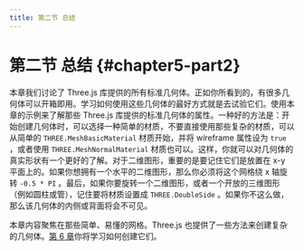 ```yaml
---
title: 第二节 总结
---
```

# 第二节 总结 {#chapter5-part2}

本章我们讨论了 Three.js 库提供的所有标准几何体。正如你所看到的，有很多几何体可以开箱即用。学习如何使用这些几何体的最好方式就是去试验它们。使用本章的示例来了解那些 Three.js 库提供的标准几何体的属性。一种好的方法是：开始创建几何体时，可以选择一种简单的材质，不要直接使用那些复杂的材质，可以从简单的 `THREE.MeshBasicMaterial` 材质开始，并将 wireframe 属性设为 `true` ，或者使用 `THREE.MeshNormalMaterial` 材质也可以。这样，你就可以对几何体的真实形状有一个更好的了解。对于二维图形，重要的是要记住它们是放置在 x-y 平面上的。如果你想拥有一个水平的二维图形，那么你必须将这个网格绕 x 轴旋转 `-0.5 * PI` 。最后，如果你要旋转一个二维图形，或者一个开放的三维图形（例如圆柱或管），记住要将材质设置成 `THREE.DoubleSide` 。如果你不这么做，那么该几何体的内侧或背面将会不可见。

本章内容聚焦在那些简单、易懂的网格。Three.js 也提供了一些方法来创建复杂的几何体。[第 6 章](/docs/chapter6/)你将学习如何创建它们。

